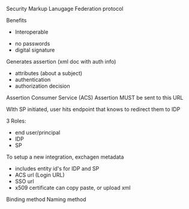 Security Markup Lanugage
Federation protocol

Benefits
- Interoperable
* no passwords
* digital signature

Generates assertion (xml doc with auth info)
 - attributes (about a subject)
 - authentication
 - authorization decision

Assertion Consumer Service (ACS)
Assertion MUST be sent to this URL

WIth SP initiated, user hits endpoint that knows to redirect them to IDP

3 Roles:
- end user/principal
- IDP
- SP

To setup a new integration, 
exchagen metadata
- includes entity id's for IDP and SP
- ACS url (Login URL)
- SSO url
- x509 certificate
can copy paste, or upload xml

Binding method
Naming method